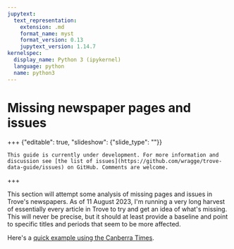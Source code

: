 ```yaml
---
jupytext:
  text_representation:
    extension: .md
    format_name: myst
    format_version: 0.13
    jupytext_version: 1.14.7
kernelspec:
  display_name: Python 3 (ipykernel)
  language: python
  name: python3
---
```


# Missing newspaper pages and issues

+++ {"editable": true, "slideshow": {"slide_type": ""}}

```{attention}
This guide is currently under development. For more information and discussion see [the list of issues](https://github.com/wragge/trove-data-guide/issues) on GitHub. Comments are welcome.
```

+++

This section will attempt some analysis of missing pages and issues in Trove's newspapers. As of 11 August 2023, I'm running a very long harvest of essentially every article in Trove to try and get an idea of what's missing. This will never be precise, but it should at least provide a baseline and point to specific titles and periods that seem to be more affected.

Here's a [quick example using the Canberra Times](https://hcommons.social/@wragge/110845292959103039).

```{code-cell} ipython3

```
